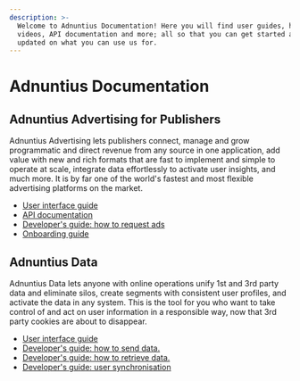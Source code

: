 ```yaml
---
description: >-
  Welcome to Adnuntius Documentation! Here you will find user guides, how-to
  videos, API documentation and more; all so that you can get started and stay
  updated on what you can use us for.
---
```


# Adnuntius Documentation

## Adnuntius Advertising for Publishers

Adnuntius Advertising lets publishers connect, manage and grow programmatic and direct revenue from any source in one application, add value with new and rich formats that are fast to implement and simple to operate at scale, integrate data effortlessly to activate user insights, and much more. It is by far one of the world's fastest and most flexible advertising platforms on the market.

* [User interface guide](adnuntius-advertising/admin-ui/)
* [API documentation](adnuntius-advertising/admin-api/)
* [Developer's guide: how to request ads](adnuntius-advertising/requesting-ads/)
* [Onboarding guide](onboarding-guides/adnuntius-adserver.md)

## Adnuntius Data

Adnuntius Data lets anyone with online operations unify 1st and 3rd party data and eliminate silos, create segments with consistent user profiles, and activate the data in any system. This is the tool for you who want to take control of and act on user information in a responsible way, now that 3rd party cookies are about to disappear. 

* [User interface guide](adnuntius-data/user-interface-guide/)
* [Developer's guide: how to send data.](adnuntius-data/sending-data/)
* [Developer's guide: how to retrieve data.](adnuntius-data/retrieving-data/)
* [Developer's guide: user synchronisation](adnuntius-data/user-synchronisation/)

